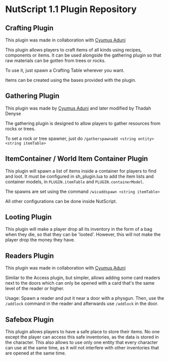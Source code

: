 # NutScript 1.1 Plugin Repository

## Crafting Plugin

This plugin was made in collaboration with [Cyumus Aduni](https://github.com/Cyumus/Plugins)

This plugin allows players to craft items of all kinds using recipes, components or items. It can be used alongside the gathering plugin so that raw materials can be gotten from trees or rocks.

To use it, just spawn a Crafting Table wherever you want. 

Items can be created using the bases provided with the plugin.

## Gathering Plugin

This plugin was made by [Cyumus Aduni](https://github.com/Cyumus/Plugins) and later modified by Thadah Denyse

The gathering plugin is designed to allow players to gather resources from rocks or trees.

To set a rock or tree spawner, just do `/gatherspawnadd <string entity> <string itemTable>`

## ItemContainer / World Item Container Plugin 

This plugin will spawn a list of items inside a container for players to find and loot. It must be configured in sh_plugin.lua to add the item lists and container models, in `PLUGIN.itemTable` and `PLUGIN.containerModel`.

The spawns are set using the command `/wicaddspawn <string itemTable>`

All other configurations can be done inside NutScript.

## Looting Plugin

This plugin will make a player drop all its inventory in the form of a bag when they die, so that they can be 'looted'. However, this will
not make the player drop the money they have.

## Readers Plugin

This plugin was made in collaboration with [Cyumus Aduni](https://github.com/Cyumus/Plugins)

Similar to the Access plugin, but simpler, allows adding some card readers next to the doors which can only be opened with a card that's the same level of the reader or higher.

Usage: Spawn a reader and put it near a door with a physgun. Then, use the `/addlock` command in the reader and afterwards use `/addlock` in the door.

## Safebox Plugin

This plugin allows players to have a safe place to store their items. No one except the player can access this safe inventories, as the data is stored in the character. This also allows to use only one entity that every character can use at the same time, as it will not
interfere with other inventories that are opened at the same time.



